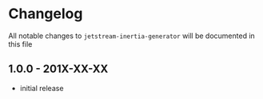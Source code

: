 # Changelog

All notable changes to `jetstream-inertia-generator` will be documented in this file

## 1.0.0 - 201X-XX-XX

- initial release
